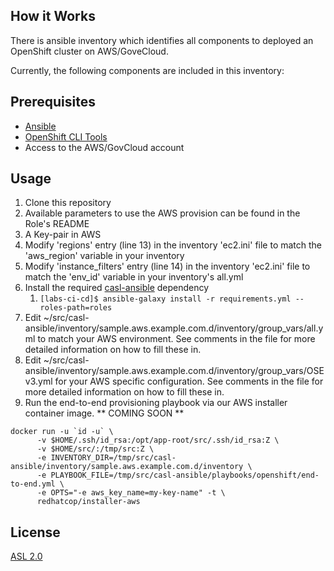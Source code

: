 ## How it Works

There is ansible inventory which identifies all components to deployed an OpenShift cluster on AWS/GoveCloud.

Currently, the following components are included in this inventory:

## Prerequisites

* [Ansible](http://docs.ansible.com/ansible/latest/intro_installation.html)
* [OpenShift CLI Tools](https://docs.openshift.com/container-platform/3.6/cli_reference/get_started_cli.html)
* Access to the AWS/GovCloud account

## Usage 

1. Clone this repository
1. Available parameters to use the AWS provision can be found in the Role's README
1. A Key-pair in AWS
1. Modify 'regions' entry (line 13) in the inventory 'ec2.ini' file to match the 'aws_region' variable in your inventory
1. Modify 'instance_filters' entry (line 14) in the inventory 'ec2.ini' file to match the 'env_id' variable in your inventory's all.yml
1. Install the required [casl-ansible](https://github.com/redhat-cop/casl-ansible) dependency
    1. `[labs-ci-cd]$ ansible-galaxy install -r requirements.yml --roles-path=roles`
1. Edit ~/src/casl-ansible/inventory/sample.aws.example.com.d/inventory/group_vars/all.yml to match your AWS environment. See comments in the file for more detailed information on how to fill these in.
1. Edit ~/src/casl-ansible/inventory/sample.aws.example.com.d/inventory/group_vars/OSEv3.yml for your AWS specific configuration. See comments in the file for more detailed information on how to fill these in.
1. Run the end-to-end provisioning playbook via our AWS installer container image. ** COMING SOON **
```
docker run -u `id -u` \
      -v $HOME/.ssh/id_rsa:/opt/app-root/src/.ssh/id_rsa:Z \
      -v $HOME/src/:/tmp/src:Z \
      -e INVENTORY_DIR=/tmp/src/casl-ansible/inventory/sample.aws.example.com.d/inventory \
      -e PLAYBOOK_FILE=/tmp/src/casl-ansible/playbooks/openshift/end-to-end.yml \
      -e OPTS="-e aws_key_name=my-key-name" -t \
      redhatcop/installer-aws
```

## License
[ASL 2.0](LICENSE)
